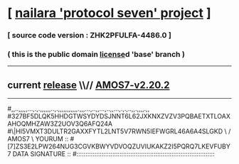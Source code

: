 
# [ [nailara 'protocol seven' project](http://nailara.network/) ]

### [ source code version : ZHK2PFULFA-4486.0 ]

### ( this is the public domain [license](../license)d 'base' branch )
---
## current [release](https://github.com/nailara-technologies/protocol-7/releases) \\\\// [AMOS7-v2.20.2](https://github.com/nailara-technologies/protocol-7/releases/tag/AMOS7-v2.20.2)
---

#,,..,,,,,...,.,.,,,,,,..,.,,,,,,,,,,,.,,,...,..,,...,..,,...,.,.,..,,.,,,,.,,
#327BF5DLQK5HHDGTWSYDYDSJNNT6L62JXKNXZVZV3PQBAETXTLOAXAHOQMHZAW3Z2UOV3Q6AFQ24A
#\\\|HI5VMXT3DULTR2GAXXFYTL2LNT5V7RWN5IEFWGRL46A6A4SLGKD \ / AMOS7 \ YOURUM ::
#\[7]ZS3E2LPW264NUG3CGVKBWYVDVOQZUVIUKAKZ2I5PQRQ7LKEVFUBY 7  DATA SIGNATURE ::
#:::::::::::::::::::::::::::::::::::::::::::::::::::::::::::::::::::::::::::::
